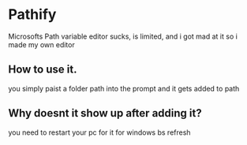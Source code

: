 # Pathify
Microsofts Path variable editor sucks, is limited, and i got mad at it so i made my own editor

## How to use it.
you simply paist a folder path into the prompt and it gets added to path

## Why doesnt it show up after adding it?
you need to restart your pc for it for windows bs refresh
